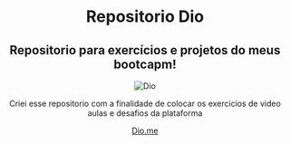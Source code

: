<div align="center">
  <h1 aling="center" >Repositorio Dio</h1>
  <h2>Repositorio para exercícios e projetos do meus bootcapm!</h2>

![Dio](https://hermes.digitalinnovation.one/assets/diome/logo-full.svg)

Criei esse repositorio com a finalidade de colocar os exercicios de video aulas e desafios da plataforma 

[Dio.me](https://web.dio.me/)
</div>

